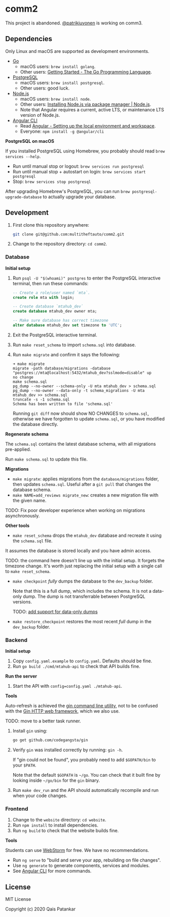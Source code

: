 # comm2

This project is abandoned. [@patrikjuvonen](https://github.com/patrikjuvonen) is working on comm3.

## Dependencies

Only Linux and macOS are supported as development environments.

- [Go](https://golang.org/)
    - macOS users: `brew install golang`.
    - Other users: [Getting Started - The Go Programming Language](https://golang.org/doc/install.html).
- [PostgreSQL](https://www.postgresql.org/)
    - macOS users: `brew install postgresql`.
    - Other users: good luck.
- [Node.js](https://nodejs.org/)
    - macOS users: `brew install node`.
    - Other users: [Installing Node.js via package manager | Node.js](https://nodejs.org/en/download/package-manager/).
    - Note that Angular requires a current, active LTS, or maintenance LTS version of Node.js.
- [Angular CLI](https://angular.io/cli)
    - Read [Angular - Setting up the local environment and workspace](https://angular.io/guide/setup-local).
    - Everyone: `npm install -g @angular/cli`

**PostgreSQL on macOS**

If you installed PostgreSQL using Homebrew, you probably should read `brew services --help`.

- Run until manual stop or logout: `brew services run postgresql`
- Run until manual stop + autostart on login: `brew services start postgresql`
- Stop: `brew services stop postgresql`

After upgrading Homebrew's PostgreSQL, you can run `brew postgresql-upgrade-database` to actually upgrade your database.

## Development

1. First clone this repository anywhere:
    ```bash
    git clone git@github.com:multitheftauto/comm2.git
    ```
1. Change to the repository directory: `cd comm2`.

### Database

**Initial setup**

1. Run `psql -U "$(whoami)" postgres` to enter the PostgreSQL interactive terminal, then run these commands:
    ```sql
    -- Create a role/user named `mta`.
    create role mta with login;

    -- Create database `mtahub_dev`
    create database mtahub_dev owner mta;

    -- Make sure database has correct timezone
    alter database mtahub_dev set timezone to 'UTC';
    ```
1. Exit the PostgreSQL interactive terminal.
1. Run `make reset_schema` to import `schema.sql` into database.
1. Run `make migrate` and confirm it says the following:

    ```
    ➜ make migrate
    migrate -path database/migrations -database "postgres://mta@localhost:5432/mtahub_dev?sslmode=disable" up
    no change
    make schema.sql
    pg_dump --no-owner --schema-only -U mta mtahub_dev > schema.sql
    pg_dump --no-owner --data-only -t schema_migrations -U mta mtahub_dev >> schema.sql
    truncate -s -1 schema.sql
    Schema has been written to file 'schema.sql'
    ```

    Running `git diff` now should show NO CHANGES to `schema.sql`,
    otherwise we have forgotten to update `schema.sql`,
    or you have modified the database directly.

**Regenerate schema**

The `schema.sql` contains the latest database schema, with all migrations pre-applied.

Run `make schema.sql` to update this file.

**Migrations**

- `make migrate`: applies migrations from the `database/migrations` folder, then updates `schema.sql`. Useful after a `git pull` that changes the database schema.
- `make NAME=add_reviews migrate_new`: creates a new migration file with the given name.

TODO: Fix poor developer experience when working on migrations asynchronously.

**Other tools**

- `make reset_schema` drops the `mtahub_dev` database and recreate it using the `schema.sql` file.

 It assumes the database is stored locally and you have admin access.

 TODO: the command here doesn't line up with the initial setup. It forgets the timezone change. It's worth just replacing the initial setup with a single call to `make reset_schema`.
- `make checkpoint` _fully_ dumps the database to the `dev_backup` folder.

    Note that this is a full dump, which includes the schema. It is not a data-only dump. The dump is not transferrable between PostgreSQL versions.

    TODO: [add support for data-only dumps](https://github.com/teamxiv/growbot-api/blob/master/Makefile#L35-L42)

- `make restore_checkpoint` restores the most recent _full_ dump in the `dev_backup` folder.

### Backend

**Initial setup**

1. Copy `config.yaml.example` to `config.yaml`. Defaults should be fine.
1. Run `go build ./cmd/mtahub-api` to check that API builds fine.

**Run the server**

1. Start the API with `config=config.yaml ./mtahub-api`.

**Tools**

Auto-refresh is achieved the [gin command line utility](https://github.com/codegangsta/gin), not to be confused with the [Gin HTTP web framework](https://github.com/gin-gonic/gin/), which we also use.

TODO: move to a better task runner.

1. Install `gin` using:
    ```bash
    go get github.com/codegangsta/gin
    ```
1. Verify `gin` was installed correctly by running: `gin -h`.

    If "gin could not be found", you probably need to add `$GOPATH/bin` to your `$PATH`.

    Note that the default `$GOPATH` is `~/go`. You can check that it built fine by looking inside `~/go/bin` for the `gin` binary.
1. Run `make dev_run` and the API should automatically recompile and run when your code changes.

### Frontend

1. Change to the `website` directory: `cd website`.
1. Run `npm install` to install dependencies.
1. Run `ng build` to check that the website builds fine.

**Tools**

Students can use [WebStorm](https://www.jetbrains.com/webstorm/) for free. We have no recommendations.

- Run `ng serve` to "build and serve your app, rebuilding on file changes".
- Use `ng generate` to generate components, services and modules.
- See [Angular CLI](https://angular.io/cli) for more commands.

## License

MIT License

Copyright (c) 2020 Qais Patankar
